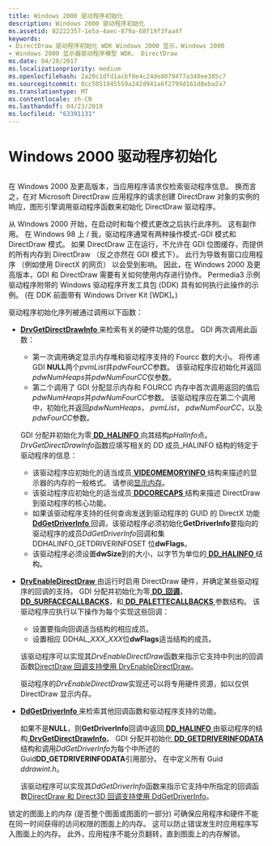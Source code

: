 ```yaml
---
title: Windows 2000 驱动程序初始化
description: Windows 2000 驱动程序初始化
ms.assetid: 82222357-1e5a-4aec-879a-68f19f3faa4f
keywords:
- DirectDraw 驱动程序初始化 WDK Windows 2000 显示，Windows 2000
- Windows 2000 显示器驱动程序模型 WDK、 DirectDraw
ms.date: 04/20/2017
ms.localizationpriority: medium
ms.openlocfilehash: 2a20c1dfd1acbf0e4c24de8079477a340ee385c7
ms.sourcegitcommit: 0cc5051945559a242d941a6f2799d161d8eba2a7
ms.translationtype: MT
ms.contentlocale: zh-CN
ms.lasthandoff: 04/23/2019
ms.locfileid: "63391131"
---
```

# <a name="windows-2000-driver-initialization"></a>Windows 2000 驱动程序初始化


## <span id="ddk_windows_2000_driver_initialization_gg"></span><span id="DDK_WINDOWS_2000_DRIVER_INITIALIZATION_GG"></span>


在 Windows 2000 及更高版本，当应用程序请求仅检索驱动程序信息。 换而言之，在对 Microsoft DirectDraw 应用程序的请求创建 DirectDraw 对象的实例的响应，图形引擎调用驱动程序函数来初始化 DirectDraw 驱动程序。

从 Windows 2000 开始，在启动时和每个模式更改之后执行此序列。 这有副作用。 在 Windows 98 上 / 我，驱动程序通常有两种操作模式-GDI 模式和 DirectDraw 模式。 如果 DirectDraw 正在运行，不允许在 GDI 位图缓存，而提供的所有内存到 DirectDraw （反之亦然在 GDI 模式下）。 此行为导致有窗口应用程序 （例如使用 DirectX 的网页） 以会受到影响。 因此，在 Windows 2000 及更高版本，GDI 和 DirectDraw 需要有关如何使用内存进行协作。 Permedia3 示例驱动程序附带的 Windows 驱动程序开发工具包 (DDK) 具有如何执行此操作的示例。 (在 DDK 前面带有 Windows Driver Kit \[WDK\]。)

驱动程序初始化序列被通过调用以下函数：

-   [**DrvGetDirectDrawInfo** ](https://msdn.microsoft.com/library/windows/hardware/ff556229)来检索有关的硬件功能的信息。 GDI 两次调用此函数：

    -   第一次调用确定显示内存堆和驱动程序支持的 Fourcc 数的大小。 将传递 GDI **NULL**两个*pvmList*并*pdwFourCC*参数。 该驱动程序应初始化并返回*pdwNumHeaps*并*pdwNumFourCC*仅参数。
    -   第二个调用了 GDI 分配显示内存和 FOURCC 内存中首次调用返回的值后*pdwNumHeaps*并*pdwNumFourCC*参数。 该驱动程序应在第二个调用中，初始化并返回*pdwNumHeaps*， *pvmList*， *pdwNumFourCC*，以及*pdwFourCC*参数。

    GDI 分配并初始化为零[ **DD\_HALINFO** ](https://msdn.microsoft.com/library/windows/hardware/ff551627)向其结构*pHalInfo*点。 *DrvGetDirectDrawInfo*函数应填写相关的 DD 成员\_HALINFO 结构的特定于驱动程序的信息：

    -   该驱动程序应初始化的适当成员[ **VIDEOMEMORYINFO** ](https://msdn.microsoft.com/library/windows/hardware/ff570172)结构来描述的显示器的内存的一般格式。 请参阅[显示内存](display-memory.md)。
    -   该驱动程序应初始化的适当成员[ **DDCORECAPS** ](https://msdn.microsoft.com/library/windows/hardware/ff549248)结构来描述 DirectDraw 到驱动程序的核心功能。
    -   如果该驱动程序支持的任何查询发送到驱动程序的 GUID 的 DirectX 功能[ **DdGetDriverInfo** ](https://msdn.microsoft.com/library/windows/hardware/ff549404)回调，该驱动程序必须初始化**GetDriverInfo**要指向的驱动程序的成员*DdGetDriverInfo*回调和集 DDHALINFO\_GETDRIVERINFOSET 位**dwFlags**。
    -   该驱动程序必须设置**dwSize**到的大小，以字节为单位的[ **DD\_HALINFO** ](https://msdn.microsoft.com/library/windows/hardware/ff551627)结构。
-   [**DrvEnableDirectDraw** ](https://msdn.microsoft.com/library/windows/hardware/ff556208)由运行时启用 DirectDraw 硬件，并确定某些驱动程序的回调的支持。 GDI 分配并初始化为零[ **DD\_回调**](https://msdn.microsoft.com/library/windows/hardware/ff550485)， [ **DD\_SURFACECALLBACKS**](https://msdn.microsoft.com/library/windows/hardware/ff551721)，和[ **DD\_PALETTECALLBACKS** ](https://msdn.microsoft.com/library/windows/hardware/ff551681)参数结构。 该驱动程序应执行以下操作为每个实现这些回调：

    -   设置要指向回调适当结构的相应成员。
    -   设置相应 DDHAL\_*XXX*\_*XXX*位**dwFlags**适当结构的成员。

    该驱动程序可以实现其*DrvEnableDirectDraw*函数来指示它支持中列出的回调函数[DirectDraw 回调支持使用 DrvEnableDirectDraw](directdraw-callback-support-using-drvenabledirectdraw.md)。

    驱动程序的*DrvEnableDirectDraw*实现还可以将专用硬件资源，如以仅供 DirectDraw 显示内存。

-   [**DdGetDriverInfo** ](https://msdn.microsoft.com/library/windows/hardware/ff549404)来检索其他回调函数和驱动程序支持的功能。

    如果不是**NULL**，则**GetDriverInfo**回调中返回[ **DD\_HALINFO** ](https://msdn.microsoft.com/library/windows/hardware/ff551627)由驱动程序的结构[ **DrvGetDirectDrawInfo**](https://msdn.microsoft.com/library/windows/hardware/ff556229)。 GDI 分配并初始化[ **DD\_GETDRIVERINFODATA** ](https://msdn.microsoft.com/library/windows/hardware/ff551550)结构和调用*DdGetDriverInfo*为每个中所述的Guid**DD\_GETDRIVERINFODATA**引用部分。 在中定义所有 Guid *ddrawint.h*。

    该驱动程序可以实现其*DdGetDriverInfo*函数来指示它支持中所指定的回调函数[DirectDraw 和 Direct3D 回调支持使用 DdGetDriverInfo](directdraw-and-direct3d-callback-support-using-ddgetdriverinfo.md)。

锁定的图面上的内存 (是否整个图面或图面的一部分) 可确保应用程序和硬件不能在同一时间获得的访问权限的图面上的内存。 这可以防止错误发生时应用程序写入图面上的内存。 此外，应用程序不能分页翻转，直到图面上的内存解锁。

 

 





